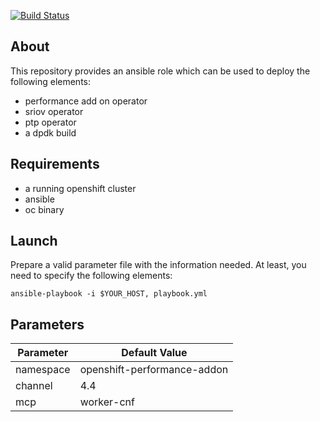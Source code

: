 [![Build Status](https://travis-ci.org/karmab/ansible-cnf-install.svg?branch=master)](https://travis-ci.org/karmab/ansible-cnf-install)

## About

This repository provides an ansible role which can be used to deploy the following elements:
- performance add on operator
- sriov operator
- ptp operator
- a dpdk build

## Requirements

- a running openshift cluster
- ansible
- oc binary

## Launch

Prepare a valid parameter file with the information needed. At least, you need to specify the following elements:

```
ansible-playbook -i $YOUR_HOST, playbook.yml
```

## Parameters

|Parameter                |Default Value                 |
|-------------------------|------------------------------|
|namespace                |openshift-performance-addon   |
|channel                  |4.4                           |
|mcp                      |worker-cnf                    |
